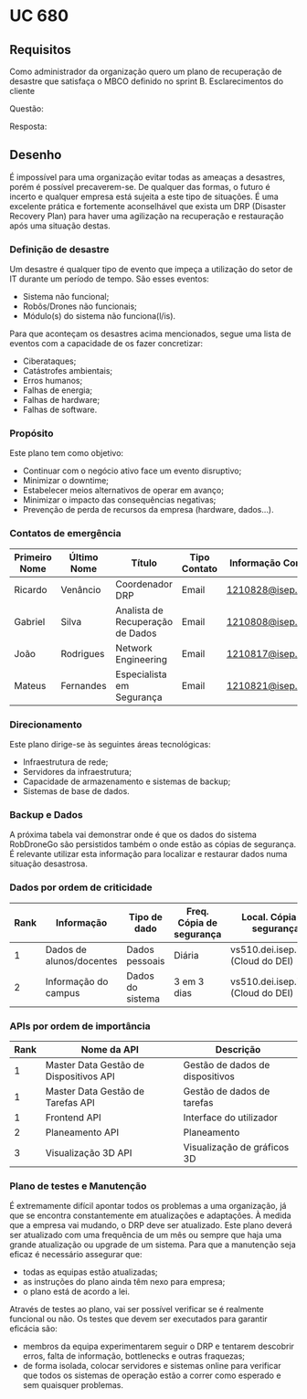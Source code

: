 # UC 680

## Requisitos

Como administrador da organização quero um plano de recuperação de desastre que satisfaça o MBCO definido no sprint B.
Esclarecimentos do cliente

Questão: 

Resposta: 

## Desenho

É impossível para uma organização evitar todas as ameaças a desastres, porém é possível precaverem-se. De qualquer das formas, o futuro é incerto e qualquer empresa está sujeita a este tipo de situações. É uma excelente prática e fortemente aconselhável que exista um DRP (Disaster Recovery Plan) para haver uma agilização na recuperação e restauração após uma situação destas.

### Definição de desastre

Um desastre é qualquer tipo de evento que impeça a utilização do setor de IT durante um período de tempo. São esses eventos:

- Sistema não funcional;
- Robôs/Drones não funcionais;
- Módulo(s) do sistema não funciona(l/is).

Para que aconteçam os desastres acima mencionados, segue uma lista de eventos com a capacidade de os fazer concretizar:

- Ciberataques;
- Catástrofes ambientais;
- Erros humanos;
- Falhas de energia;
- Falhas de hardware;
- Falhas de software.

### Propósito

Este plano tem como objetivo:

- Continuar com o negócio ativo face um evento disruptivo;
- Minimizar o downtime;
- Estabelecer meios alternativos de operar em avanço;
- Minimizar o impacto das consequências negativas;
- Prevenção de perda de recursos da empresa (hardware, dados…).

### Contatos de emergência

| Primeiro Nome     | Último Nome  | Título                       | Tipo Contato | Informação Contato            |
|-------------------|--------------|------------------------------|--------------|------------------------------|
| Ricardo           | Venâncio     | Coordenador DRP              | Email        | 1210828@isep.ipp.pt          |
| Gabriel      | Silva            | Analista de Recuperação de Dados | Email      | 1210808@isep.ipp.pt          |
| João     | Rodrigues            | Network Engineering          | Email        | 1210817@isep.ipp.pt          |
| Mateus  | Fernandes            | Especialista em Segurança     | Email        | 1210821@isep.ipp.pt          |

### Direcionamento

Este plano dirige-se às seguintes áreas tecnológicas:

- Infraestrutura de rede;
- Servidores da infraestrutura;
- Capacidade de armazenamento e sistemas de backup;
- Sistemas de base de dados.

### Backup e Dados

A próxima tabela vai demonstrar onde é que os dados do sistema RobDroneGo são persistidos também o onde estão as cópias de segurança. É relevante utilizar esta informação para localizar e restaurar dados numa situação desastrosa.

### Dados por ordem de criticidade

| Rank | Informação                    | Tipo de dado      | Freq. Cópia de segurança | Local. Cópia de segurança         |
|------|-------------------------------|-------------------|--------------------------|------------------------------------|
| 1    | Dados de alunos/docentes      | Dados pessoais    | Diária                    | vs510.dei.isep.ipp.pt (Cloud do DEI) |
| 2    | Informação do campus           | Dados do sistema  | 3 em 3 dias               | vs510.dei.isep.ipp.pt (Cloud do DEI) |

### APIs por ordem de importância

| Rank | Nome da API                             | Descrição                           |
|------|------------------------------------------|-------------------------------------|
| 1    | Master Data Gestão de Dispositivos API   | Gestão de dados de dispositivos     |
| 1    | Master Data Gestão de Tarefas API        | Gestão de dados de tarefas          |
| 1    | Frontend API                             | Interface do utilizador             |
| 2    | Planeamento API                          | Planeamento                         |
| 3    | Visualização 3D API                      | Visualização de gráficos 3D        |


### Plano de testes e Manutenção

É extremamente difícil apontar todos os problemas a uma organização, já que se encontra constantemente em atualizações e adaptações. À medida que a empresa vai mudando, o DRP deve ser atualizado.
Este plano deverá ser atualizado com uma frequência de um mês ou sempre que haja uma grande atualização ou upgrade de um sistema.
Para que a manutenção seja eficaz é necessário assegurar que:

- todas as equipas estão atualizadas;
- as instruções do plano ainda têm nexo para empresa;
- o plano está de acordo a lei.

Através de testes ao plano, vai ser possível verificar se é realmente funcional ou não. Os testes que devem ser executados para garantir eficácia são:

- membros da equipa experimentarem seguir o DRP e tentarem descobrir erros, falta de informação, bottlenecks e outras fraquezas;
- de forma isolada, colocar servidores e sistemas online para verificar que todos os sistemas de operação estão a correr como esperado e sem quaisquer problemas.
